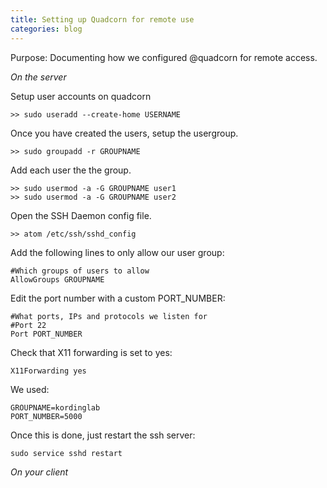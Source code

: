 ```yaml
---
title: Setting up Quadcorn for remote use
categories: blog
---
```


Purpose: Documenting how we configured @quadcorn for remote access.


*On the server*

Setup user accounts on quadcorn

```
>> sudo useradd --create-home USERNAME
```

Once you have created the users, setup the usergroup.

```
>> sudo groupadd -r GROUPNAME
```

Add each user the the group.

```
>> sudo usermod -a -G GROUPNAME user1
>> sudo usermod -a -G GROUPNAME user2
```

Open the SSH Daemon config file.

```
>> atom /etc/ssh/sshd_config
```

Add the following lines to only allow our user group:

```
#Which groups of users to allow
AllowGroups GROUPNAME
```

Edit the port number with a custom PORT_NUMBER:

```
#What ports, IPs and protocols we listen for
#Port 22
Port PORT_NUMBER
```

Check that X11 forwarding is set to yes:

```
X11Forwarding yes
```

We used:

```
GROUPNAME=kordinglab
PORT_NUMBER=5000
```

Once this is done, just restart the ssh server:

```
sudo service sshd restart
```

*On your client*
